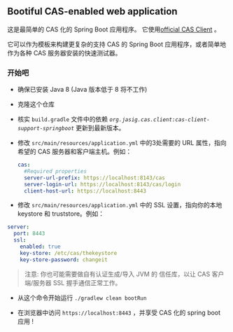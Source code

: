 ## Bootiful CAS-enabled web application

这是最简单的 CAS 化的 Spring Boot 应用程序。
它使用[official CAS Client](https://github.com/apereo/java-cas-client#spring-boot-autoconfiguration) 。

它可以作为模板来构建更复杂的支持 CAS 的 Spring Boot 应用程序，或者简单地作为各种 CAS 服务器安装的快速测试器。

### 开始吧

* 确保已安装 Java 8 (Java 版本低于 8 将不工作)

* 克隆这个仓库

* 核实 `build.gradle` 文件中的依赖 _`org.jasig.cas.client:cas-client-support-springboot`_ 更新到最新版本。

* 修改 `src/main/resources/application.yml` 中的3处需要的 URL 属性，指向希望的 CAS 服务器和客户端主机。例如：

  ```yaml
  cas:
    #Required properties
    server-url-prefix: https://localhost:8143/cas
    server-login-url: https://localhost:8143/cas/login
    client-host-url: https://localhost:8443
  ```

* 修改 `src/main/resources/application.yml` 中的 SSL 设置，指向你的本地 keystore 和 truststore。例如：
 
 ```yaml
 server:
   port: 8443
   ssl:
     enabled: true
     key-store: /etc/cas/thekeystore
     key-store-password: changeit     
 ```
 
  > 注意: 你也可能需要做自有认证生成/导入 JVM 的 信任库，以让 CAS 客户端/服务器 SSL 握手通信正常工作。

* 从这个命令开始运行 `./gradlew clean bootRun`

* 在浏览器中访问 `https://localhost:8443` ，并享受 CAS 化的 spring boot 应用 ! 
